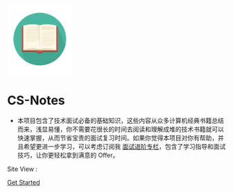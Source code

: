 <img width="150px" src="_media/LogoMakr_1J56bI.png">

# CS-Notes

- 本项目包含了技术面试必备的基础知识，这些内容从众多计算机经典书籍总结而来，浅显易懂，你不需要花很长的时间去阅读和理解成堆的技术书籍就可以快速掌握，从而节省宝贵的面试复习时间。如果你觉得本项目对你有帮助，并且希望更进一步学习，可以考虑订阅我 <a href="https://xiaozhuanlan.com/CyC2018">面试进阶专栏</a>，包含了学习指导和面试技巧，让你更轻松拿到满意的 Offer。

<span id="busuanzi_container_site_pv">Site View : <span id="busuanzi_value_site_pv">

[Get Started](README.md)

